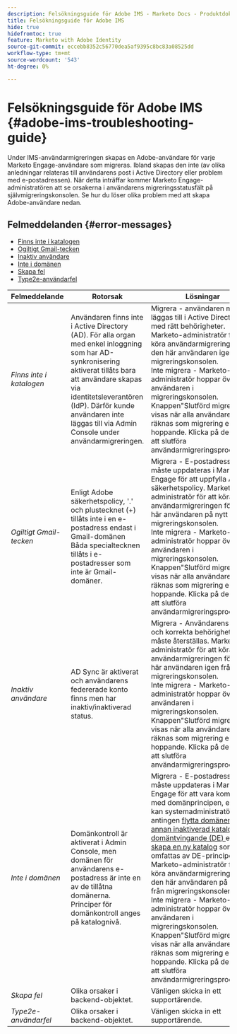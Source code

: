 ```yaml
---
description: Felsökningsguide för Adobe IMS - Marketo Docs - Produktdokumentation
title: Felsökningsguide för Adobe IMS
hide: true
hidefromtoc: true
feature: Marketo with Adobe Identity
source-git-commit: eccebb8352c56770dea5af9395c8bc83a08525dd
workflow-type: tm+mt
source-wordcount: '543'
ht-degree: 0%

---
```


# Felsökningsguide för Adobe IMS {#adobe-ims-troubleshooting-guide}

Under IMS-användarmigreringen skapas en Adobe-användare för varje Marketo Engage-användare som migreras. Ibland skapas den inte (av olika anledningar relateras till användarens post i Active Directory eller problem med e-postadressen). När detta inträffar kommer Marketo Engage-administratören att se orsakerna i användarens migreringsstatusfält på självmigreringskonsolen. Se hur du löser olika problem med att skapa Adobe-användare nedan.

## Felmeddelanden {#error-messages}

* <a href="#not-in-directory">Finns inte i katalogen</a>
* <a href="#gmail-invalid-character">Ogiltigt Gmail-tecken</a>
* <a href="#inactive-user">Inaktiv användare</a>
* <a href="#not-in-domain">Inte i domänen</a>
* <a href="#create-failure">Skapa fel</a>
* <a href="#type2e-user-failure">Type2e-användarfel</a>



<table>
<thead>
  <tr>
    <th style="width:20%">Felmeddelande</th>
    <th style="width:40%">Rotorsak</th>
    <th style="width:40%">Lösningar</th>
  </tr>
  </thead>
<tbody>
  <tr>
    <td><i><a id="not-in-directory">Finns inte i katalogen</a></i></td>
    <td>Användaren finns inte i Active Directory (AD). För alla organ med enkel inloggning som har AD-synkronisering aktiverat tillåts bara att användare skapas via identitetsleverantören (IdP). Därför kunde användaren inte läggas till via Admin Console under användarmigreringen.</td>
    <td>Migrera - användaren måste läggas till i Active Directory med rätt behörigheter. Marketo-administratör för att köra användarmigreringen för den här användaren igen från migreringskonsolen. 
    <br>Inte migrera - Marketo-administratör hoppar över användaren i migreringskonsolen. Knappen"Slutförd migrering" visas när alla användare räknas som migrering eller hoppande. Klicka på den för att slutföra användarmigreringsprocessen.</td>
  </tr>
  <tr>
    <td><i><a id="gmail-invalid-character">Ogiltigt Gmail-tecken</a></i></td>
    <td>Enligt Adobe säkerhetspolicy, '.' och plustecknet (+) tillåts inte i en e-postadress endast i Gmail-domänen  
    <br>Båda specialtecknen tillåts i e-postadresser som inte är Gmail-domäner. </td>
    <td>Migrera - E-postadressen måste uppdateras i Marketo Engage för att uppfylla Adobe säkerhetspolicy. Marketo-administratör för att köra användarmigreringen för den här användaren på nytt från migreringskonsolen.<br>Inte migrera - Marketo-administratör hoppar över användaren i migreringskonsolen. Knappen"Slutförd migrering" visas när alla användare räknas som migrering eller hoppande. Klicka på den för att slutföra användarmigreringsprocessen.</td>
  </tr>
  <tr>
    <td><i><a id="inactive-user">Inaktiv användare</a></i></td>
    <td>AD Sync är aktiverat och användarens federerade konto finns men har inaktiv/inaktiverad status.</td>
    <td>Migrera - Användarens status och korrekta behörigheter måste återställas. Marketo-administratör för att köra användarmigreringen för den här användaren igen från migreringskonsolen.
    <br>Inte migrera - Marketo-administratör hoppar över användaren i migreringskonsolen. Knappen"Slutförd migrering" visas när alla användare räknas som migrering eller hoppande. Klicka på den för att slutföra användarmigreringsprocessen.</td>
  </tr>
  <tr>
    <td><i><a id="not-in-domain">Inte i domänen</a></i></td>
    <td>Domänkontroll är aktiverat i Admin Console, men domänen för användarens e-postadress är inte en av de tillåtna domänerna. 
    <br>Principer för domänkontroll anges på katalognivå.</td>
    <td>Migrera - E-postadressen måste uppdateras i Marketo Engage för att vara kompatibel med domänprincipen, eller så kan systemadministratören antingen <a href="https://helpx.adobe.com/enterprise/using/manage-domains-directories.html#move-domains-across-directories"> 
    flytta domänen till en annan inaktiverad katalog för domäntvingande (DE) </a> eller <a href="https://helpx.adobe.com/enterprise/using/set-up-identity.html">skapa en ny katalog</a> som inte omfattas av DE-principen. Marketo-administratör för att köra användarmigreringen för den här användaren på nytt från migreringskonsolen. <br>Inte migrera - Marketo-administratör hoppar över användaren i migreringskonsolen. Knappen"Slutförd migrering" visas när alla användare räknas som migrering eller hoppande. Klicka på den för att slutföra användarmigreringsprocessen.</td>
  </tr>
  <tr>
    <td><i><a id="create-failure">Skapa fel</a></i></td>
    <td>Olika orsaker i backend-objektet.</td>
    <td>Vänligen skicka in ett supportärende.</td>
  </tr>
  <tr>
    <td><i><a id="type2e-user-failure">Type2e-användarfel</a></i></td>
    <td>Olika orsaker i backend-objektet.</td>
    <td>Vänligen skicka in ett supportärende.</td>
  </tr>
</tbody>
</table>
